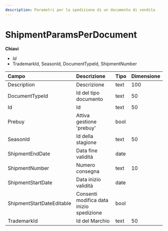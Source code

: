 ```yaml
---
description: Parametri per la spedizione di un documento di vendita
---
```


# ShipmentParamsPerDocument

**Chiavi**

* _Id_
* TrademarkId, SeasonId, DocumentTypeId, ShipmentNumber

| Campo | Descrizione | Tipo | Dimensione |
| :--- | :--- | :--- | :--- |
| Description | Descrizione | text | 100 |
| DocumentTypeId | Id del tipo documento | text | 50 |
| Id | Id | text | 50 |
| Prebuy | Attiva gestione 'prebuy' | bool |  |
| SeasonId | Id della stagione | text | 50 |
| ShipmentEndDate | Data fine validità | date |  |
| ShipmentNumber | Numero consegna | text | 10 |
| ShipmentStartDate | Data inizio validità | date |  |
| ShipmentStartDateEditable | Consenti modifica data inizio spedizione | bool |  |
| TrademarkId | Id del Marchio | text | 50 |


